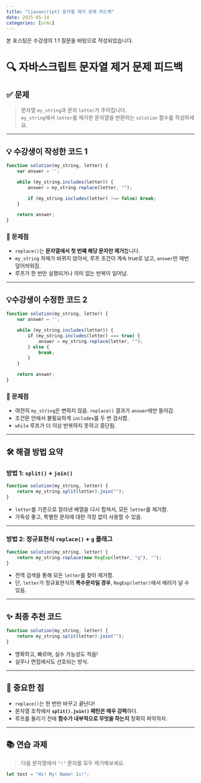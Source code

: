 ```yaml
---
title: "[javascript] 문자열 제거 문제 피드백"
date: 2025-05-14
categories: [ormi]
---
```

본 포스팅은 수강생의 1:1 질문을 바탕으로 작성되었습니다. 


# 🔍 자바스크립트 문자열 제거 문제 피드백

## ✅ 문제
> 문자열 `my_string`과 문자 `letter`가 주어집니다.  
> `my_string`에서 `letter`를 제거한 문자열을 반환하는 `solution` 함수를 작성하세요.

---

## 💡 수강생이 작성한 코드 1

```js
function solution(my_string, letter) {
    var answer = '';

    while (my_string.includes(letter)) {
        answer = my_string.replace(letter, "");

        if (my_string.includes(letter) !== false) break;
    }

    return answer;
}
````

### 🧩 문제점

* `replace()`는 **문자열에서 첫 번째 해당 문자만 제거**합니다.
* `my_string` 자체가 바뀌지 않아서, 루프 조건이 계속 true로 남고, `answer`만 매번 덮어씌워짐.
* 루프가 한 번만 실행되거나 의미 없는 반복이 일어남.

---

## 💡수강생이 수정한 코드 2

```js 
function solution(my_string, letter) {
    var answer = '';

    while (my_string.includes(letter)) {
        if (my_string.includes(letter) === true) {
            answer = my_string.replace(letter, "");
        } else {
            break;
        }
    }

    return answer;
}
````

### 🧩 문제점

* 여전히 `my_string`은 변하지 않음. `replace()` 결과가 `answer`에만 들어감.
* 조건문 안에서 불필요하게 `includes`를 두 번 검사함.
* `while` 루프가 더 이상 반복하지 못하고 중단됨.

---

## 🛠 해결 방법 요약

### 방법 1: `split()` + `join()`

```js
function solution(my_string, letter) {
    return my_string.split(letter).join("");
}
```

* `letter`를 기준으로 잘라낸 배열을 다시 합쳐서, 모든 `letter`를 제거함.
* 가독성 좋고, 특별한 문자에 대한 걱정 없이 사용할 수 있음.

---

### 방법 2: 정규표현식 `replace()` + `g` 플래그

```js
function solution(my_string, letter) {
    return my_string.replace(new RegExp(letter, "g"), "");
}
```

* 전역 검색을 통해 모든 `letter`를 찾아 제거함.
* 단, `letter`가 정규표현식의 **특수문자일 경우**, `RegExp(letter)`에서 에러가 날 수 있음.

---

## ✨ 최종 추천 코드

```js
function solution(my_string, letter) {
    return my_string.split(letter).join("");
}
```

* 명확하고, 빠르며, 실수 가능성도 적음!
* 실무나 면접에서도 선호되는 방식.

---

## 🧠 중요한 점

* `replace()`는 한 번만 바꾸고 끝난다!
* 문자열 조작에서 **`split().join()` 패턴은 매우 강력**하다.
* 루프를 돌리기 전에 **함수가 내부적으로 무엇을 하는지** 정확히 파악하자.

---

## 📚 연습 과제

> 다음 문자열에서 `"!"` 문자를 모두 제거해보세요.

```js
let test = "Hi! My! Name! Is!";
```



